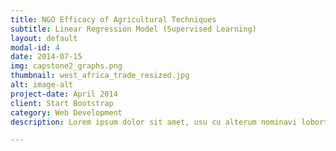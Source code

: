 ```yaml
---
title: NGO Efficacy of Agricultural Techniques
subtitle: Linear Regression Model (Supervised Learning)
layout: default
modal-id: 4
date: 2014-07-15
img: capstone2_graphs.png
thumbnail: west_africa_trade_resized.jpg
alt: image-alt
project-date: April 2014
client: Start Bootstrap
category: Web Development
description: Lorem ipsum dolor sit amet, usu cu alterum nominavi lobortis. At duo novum diceret. Tantas apeirian vix et, usu sanctus postulant inciderint ut, populo diceret necessitatibus in vim. Cu eum dicam feugiat noluisse.

---
```


